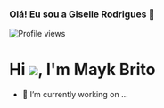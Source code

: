### Olá! Eu sou a Giselle Rodrigues 👋

<p align="left"> <img src="https://komarev.com/ghpvc/?username=gisellerodrgues&color=red" alt="Profile views" /> </p> 


<h1 align="left">Hi <img src="https://raw.githubusercontent.com/kaueMarques/kaueMarques/master/hi.gif" >, I'm Mayk Brito</h1>


- 🔭 I’m currently working on ...
